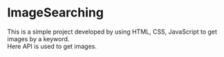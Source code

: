 # ImageSearching
This is a simple project developed by using HTML, CSS, JavaScript to get images by a keyword.<br>
Here API is used to get images.
